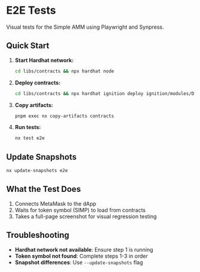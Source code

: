 # E2E Tests

Visual tests for the Simple AMM using Playwright and Synpress.

## Quick Start

1. **Start Hardhat network:**
   ```bash
   cd libs/contracts && npx hardhat node
   ```

2. **Deploy contracts:**
   ```bash
   cd libs/contracts && npx hardhat ignition deploy ignition/modules/DeployAll.ts --network localhost
   ```

3. **Copy artifacts:**
   ```bash
   pnpm exec nx copy-artifacts contracts
   ```

4. **Run tests:**
   ```bash
   nx test e2e
   ```

## Update Snapshots

```bash
nx update-snapshots e2e
```

## What the Test Does

1. Connects MetaMask to the dApp
2. Waits for token symbol (SIMP) to load from contracts
3. Takes a full-page screenshot for visual regression testing

## Troubleshooting

- **Hardhat network not available**: Ensure step 1 is running
- **Token symbol not found**: Complete steps 1-3 in order
- **Snapshot differences**: Use `--update-snapshots` flag